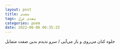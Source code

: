 ```yaml
---
layout: post
title: سعدی
tags: سعدی غزل
categories: poem
date: 2022-06-06 06:35:23
---
```


جلوه کنان می‌روی و باز می‌آیی / سرو ندیدم بدین صفت متمایل
